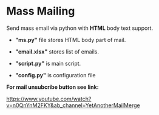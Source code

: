 # Mass Mailing
Send mass email via python with **HTML** body text support.

  * **"ms.py"** file stores HTML body part of mail. 
  * **"email.xlsx"** stores list of emails. 

  * **"script.py"** is main script. 

  * **"config.py"** is configuration file

**For mail unsubcribe button see link:**

https://www.youtube.com/watch?v=n0QnYnM2FKY&ab_channel=YetAnotherMailMerge
